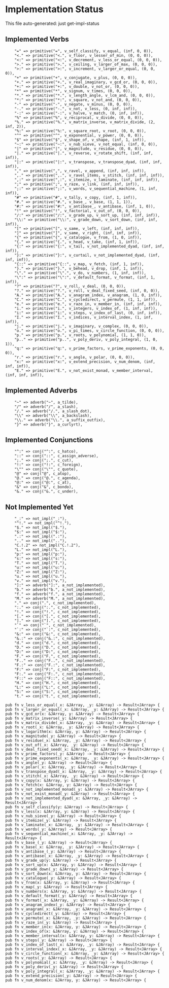 # Implementation Status
This file auto-generated: just get-impl-status


## Implemented Verbs
        "=" => primitive("=", v_self_classify, v_equal, (inf, 0, 0)),
        "<." => primitive("<.", v_floor, v_lesser_of_min, (0, 0, 0)),
        "<:" => primitive("<:", v_decrement, v_less_or_equal, (0, 0, 0)),
        ">." => primitive(">.", v_ceiling, v_larger_of_max, (0, 0, 0)),
        ">:" => primitive(">:", v_increment, v_larger_or_equal, (0, 0, 0)),
        "+" => primitive("+", v_conjugate, v_plus, (0, 0, 0)),
        "+." => primitive("+.", v_real_imaginary, v_gcd_or, (0, 0, 0)),
        "+:" => primitive("+:", v_double, v_not_or, (0, 0, 0)),
        "*" => primitive("*", v_signum, v_times, (0, 0, 0)),
        "*." => primitive("*.", v_length_angle, v_lcm_and, (0, 0, 0)),
        "*:" => primitive("*:", v_square, v_not_and, (0, 0, 0)),
        "-" => primitive("-", v_negate, v_minus, (0, 0, 0)),
        "-." => primitive("-.", v_not, v_less, (0, inf, inf)),
        "-:" => primitive("-:", v_halve, v_match, (0, inf, inf)),
        "%" => primitive("%", v_reciprocal, v_divide, (0, 0, 0)),
        "%." => primitive("%.", v_matrix_inverse, v_matrix_divide, (2, inf, 2)),
        "%:" => primitive("%:", v_square_root, v_root, (0, 0, 0)),
        "^" => primitive("^", v_exponential, v_power, (0, 0, 0)),
        "$" => primitive("$", v_shape_of, v_shape, (inf, 1, inf)),
        "~:" => primitive("~:", v_nub_sieve, v_not_equal, (inf, 0, 0)),
        "|" => primitive("|", v_magnitude, v_residue, (0, 0, 0)),
        "|." => primitive("|.", v_reverse, v_rotate_shift, (inf, inf, inf)),
        "|:" => primitive("|:", v_transpose, v_transpose_dyad, (inf, inf, inf)),
        "," => primitive(",", v_ravel, v_append, (inf, inf, inf)),
        ",." => primitive(",.", v_ravel_items, v_stitch, (inf, inf, inf)),
        ",:" => primitive(",:", v_itemize, v_laminate, (inf, inf, inf)),
        ";" => primitive(";", v_raze, v_link, (inf, inf, inf)),
        ";:" => primitive(";:", v_words, v_sequential_machine, (1, inf, inf)),
        "#" => primitive("#", v_tally, v_copy, (inf, 1, inf)),
        "#." => primitive("#.", v_base_, v_base, (1, 1, 1)),
        "#:" => primitive("#:", v_antibase_, v_antibase, (inf, 1, 0)),
        "!" => primitive("!", v_factorial, v_out_of, (0, 0, 0)),
        "/:" => primitive("/:", v_grade_up, v_sort_up, (inf, inf, inf)),
        "\\:" => primitive("\\:", v_grade_down, v_sort_down, (inf, inf, inf)),
        "[" => primitive("[", v_same, v_left, (inf, inf, inf)),
        "]" => primitive("]", v_same, v_right, (inf, inf, inf)),
        "{" => primitive("{", v_catalogue, v_from, (1, 0, inf)),
        "{." => primitive("{.", v_head, v_take, (inf, 1, inf)),
        "{:" => primitive("{:", v_tail, v_not_implemented_dyad, (inf, inf, inf)),
        "}:" => primitive("}:", v_curtail, v_not_implemented_dyad, (inf, inf, inf)),
        "{::" => primitive("{::", v_map, v_fetch, (inf, 1, inf)),
        "}." => primitive("}.", v_behead, v_drop, (inf, 1, inf)),
        "\"." => primitive("\".", v_do, v_numbers, (1, inf, inf)),
        "\":" => primitive("\":", v_default_format, v_format, (inf, 1, inf)),
        "?" => primitive("?", v_roll, v_deal, (0, 0, 0)),
        "?." => primitive("?.", v_roll, v_deal_fixed_seed, (inf, 0, 0)),
        "A." => primitive("A.", v_anagram_index, v_anagram, (1, 0, inf)),
        "C." => primitive("C.", v_cycledirect, v_permute, (1, 1, inf)),
        "e." => primitive("e.", v_raze_in, v_member_in, (inf, inf, inf)),
        "i." => primitive("i.", v_integers, v_index_of, (1, inf, inf)),
        "i:" => primitive("i:", v_steps, v_index_of_last, (0, inf, inf)),
        "I." => primitive("I.", v_indices, v_interval_index, (1, inf, inf)),
        "j." => primitive("j.", v_imaginary, v_complex, (0, 0, 0)),
        "o." => primitive("o.", v_pi_times, v_circle_function, (0, 0, 0)),
        "p." => primitive("p.", v_roots, v_polynomial, (1, 1, 0)),
        "p.." => primitive("p..", v_poly_deriv, v_poly_integral, (1, 0, 1)),
        "q:" => primitive("q:", v_prime_factors, v_prime_exponents, (0, 0, 0)),
        "r." => primitive("r.", v_angle, v_polar, (0, 0, 0)),
        "x:" => primitive("x:", v_extend_precision, v_num_denom, (inf, inf, inf)),
        "E." => primitive("E.", v_not_exist_monad, v_member_interval, (inf, inf, inf)),

## Implemented Adverbs
        "~" => adverb("~", a_tilde),
        "/" => adverb("/", a_slash),
        "/." => adverb("/.", a_slash_dot),
        "\\" => adverb("\\", a_backslash),
        "\\." => adverb("\\.", a_suffix_outfix),
        "}" => adverb("}", a_curlyrt),

## Implemented Conjunctions
        "^:" => conj("^:", c_hatco),
        "::" => conj("::", c_assign_adverse),
        ";." => conj(";.", c_cut),
        "!:" => conj("!:", c_foreign),
        "\"" => conj("\"", c_quote),
        "@" => conj("@", c_atop),
        "@." => conj("@.", c_agenda),
        "@:" => conj("@:", c_at),
        "&" => conj("&", c_bondo),
        "&." => conj("&.", c_under),

## Not Implemented Yet
        "_:" => not_impl("_:"),
        "^!." => not_impl("^!."),
        "$." => not_impl("$."),
        "$:" => not_impl("$:"),
        ".:" => not_impl(".:"),
        ".." => not_impl(".."),
        "C.!.2" => not_impl("C.!.2"),
        "L." => not_impl("L."),
        "p:" => not_impl("p:"),
        "s:" => not_impl("s:"),
        "T." => not_impl("T."),
        "u:" => not_impl("u:"),
        "Z:" => not_impl("Z:"),
        "u." => not_impl("u."),
        "v." => not_impl("v."),
        "]:" => adverb("]:", a_not_implemented),
        "b." => adverb("b.", a_not_implemented),
        "f." => adverb("f.", a_not_implemented),
        "M." => adverb("M.", a_not_implemented),
        "." => conj(".", c_not_implemented),
        ":." => conj(":.", c_not_implemented),
        "!." => conj("!.", c_not_implemented),
        "[." => conj("[.", c_not_implemented),
        "]." => conj("].", c_not_implemented),
        "`" => conj("`", c_not_implemented),
        "`:" => conj("`:", c_not_implemented),
        "&:" => conj("&:", c_not_implemented),
        "&.:" => conj("&.:", c_not_implemented),
        "d." => conj("d.", c_not_implemented),
        "D." => conj("D.", c_not_implemented),
        "D:" => conj("D:", c_not_implemented),
        "F." => conj("F.", c_not_implemented),
        "F.." => conj("F..", c_not_implemented),
        "F.:" => conj("F.:", c_not_implemented),
        "F:" => conj("F:", c_not_implemented),
        "F:." => conj("F:.", c_not_implemented),
        "F::" => conj("F::", c_not_implemented),
        "H." => conj("H.", c_not_implemented),
        "L:" => conj("L:", c_not_implemented),
        "S:" => conj("S:", c_not_implemented),
        "t." => conj("t.", c_not_implemented),

```
pub fn v_less_or_equal(_x: &JArray, _y: &JArray) -> Result<JArray> {
pub fn v_larger_or_equal(_x: &JArray, _y: &JArray) -> Result<JArray> {
pub fn v_gcd_or(x: &JArray, y: &JArray) -> Result<JArray> {
pub fn v_matrix_inverse(_y: &JArray) -> Result<JArray> {
pub fn v_matrix_divide(_x: &JArray, _y: &JArray) -> Result<JArray> {
pub fn v_root(_x: &JArray, _y: &JArray) -> Result<JArray> {
pub fn v_logarithm(x: &JArray, y: &JArray) -> Result<JArray> {
pub fn v_magnitude(_y: &JArray) -> Result<JArray> {
pub fn v_residue(_x: &JArray, _y: &JArray) -> Result<JArray> {
pub fn v_out_of(_x: &JArray, _y: &JArray) -> Result<JArray> {
pub fn v_deal_fixed_seed(_x: &JArray, _y: &JArray) -> Result<JArray> {
pub fn v_prime_factors(_y: &JArray) -> Result<JArray> {
pub fn v_prime_exponents(_x: &JArray, _y: &JArray) -> Result<JArray> {
pub fn v_angle(_y: &JArray) -> Result<JArray> {
pub fn v_polar(_x: &JArray, _y: &JArray) -> Result<JArray> {
pub fn v_transpose_dyad(_x: &JArray, _y: &JArray) -> Result<JArray> {
pub fn v_stitch(_x: &JArray, _y: &JArray) -> Result<JArray> {
pub fn v_copy(x: &JArray, y: &JArray) -> Result<JArray> {
pub fn v_fetch(x: &JArray, y: &JArray) -> Result<JArray> {
pub fn v_not_implemented_monad(_y: &JArray) -> Result<JArray> {
pub fn v_not_exist_monad(_y: &JArray) -> Result<JArray> {
pub fn v_not_implemented_dyad(_x: &JArray, _y: &JArray) -> Result<JArray> {
pub fn v_self_classify(y: &JArray) -> Result<JArray> {
pub fn v_less(x: &JArray, y: &JArray) -> Result<JArray> {
pub fn v_nub_sieve(_y: &JArray) -> Result<JArray> {
pub fn v_itemize(_y: &JArray) -> Result<JArray> {
pub fn v_laminate(_x: &JArray, _y: &JArray) -> Result<JArray> {
pub fn v_words(_y: &JArray) -> Result<JArray> {
pub fn v_sequential_machine(_x: &JArray, _y: &JArray) -> Result<JArray> {
pub fn v_base_(_y: &JArray) -> Result<JArray> {
pub fn v_base(_x: &JArray, _y: &JArray) -> Result<JArray> {
pub fn v_antibase_(_y: &JArray) -> Result<JArray> {
pub fn v_antibase(_x: &JArray, _y: &JArray) -> Result<JArray> {
pub fn v_grade_up(y: &JArray) -> Result<JArray> {
pub fn v_sort_up(x: &JArray, y: &JArray) -> Result<JArray> {
pub fn v_grade_down(_y: &JArray) -> Result<JArray> {
pub fn v_sort_down(x: &JArray, y: &JArray) -> Result<JArray> {
pub fn v_catalogue(_y: &JArray) -> Result<JArray> {
pub fn v_from(x: &JArray, y: &JArray) -> Result<JArray> {
pub fn v_map(_y: &JArray) -> Result<JArray> {
pub fn v_numbers(x: &JArray, y: &JArray) -> Result<JArray> {
pub fn v_default_format(_y: &JArray) -> Result<JArray> {
pub fn v_format(_x: &JArray, _y: &JArray) -> Result<JArray> {
pub fn v_anagram_index(_y: &JArray) -> Result<JArray> {
pub fn v_anagram(_x: &JArray, _y: &JArray) -> Result<JArray> {
pub fn v_cycledirect(_y: &JArray) -> Result<JArray> {
pub fn v_permute(_x: &JArray, _y: &JArray) -> Result<JArray> {
pub fn v_raze_in(_y: &JArray) -> Result<JArray> {
pub fn v_member_in(x: &JArray, y: &JArray) -> Result<JArray> {
pub fn v_index_of(x: &JArray, y: &JArray) -> Result<JArray> {
pub fn v_member_interval(x: &JArray, y: &JArray) -> Result<JArray> {
pub fn v_steps(_y: &JArray) -> Result<JArray> {
pub fn v_index_of_last(_x: &JArray, _y: &JArray) -> Result<JArray> {
pub fn v_interval_index(_x: &JArray, _y: &JArray) -> Result<JArray> {
pub fn v_circle_function(_x: &JArray, _y: &JArray) -> Result<JArray> {
pub fn v_roots(_y: &JArray) -> Result<JArray> {
pub fn v_polynomial(_x: &JArray, _y: &JArray) -> Result<JArray> {
pub fn v_poly_deriv(_y: &JArray) -> Result<JArray> {
pub fn v_poly_integral(_x: &JArray, _y: &JArray) -> Result<JArray> {
pub fn v_extend_precision(_y: &JArray) -> Result<JArray> {
pub fn v_num_denom(x: &JArray, y: &JArray) -> Result<JArray> {
```
